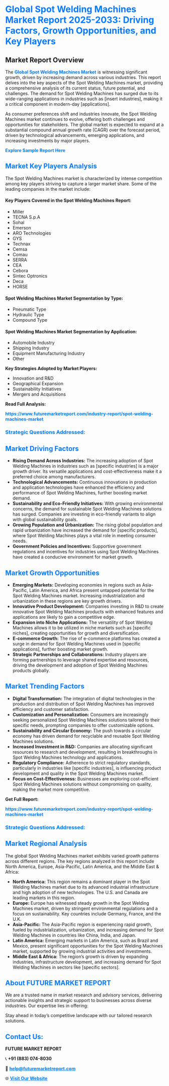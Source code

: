 <h1 style="color: #007BFF;">Global Spot Welding Machines Market Report 2025-2033: Driving Factors, Growth Opportunities, and Key Players</h1>

<section id="overview">
<h2>Market Report Overview</h2>
<p>The <a href="https://www.futuremarketreport.com/industry-report/spot-welding-machines-market" style="color: #007BFF; text-decoration: none;"><strong>Global Spot Welding Machines Market</strong></a> is witnessing significant growth, driven by increasing demand across various industries. This report delves into the key aspects of the Spot Welding Machines market, providing a comprehensive analysis of its current status, future potential, and challenges. The demand for Spot Welding Machines has surged due to its wide-ranging applications in industries such as [insert industries], making it a critical component in modern-day [applications].</p>
<p>As consumer preferences shift and industries innovate, the Spot Welding Machines market continues to evolve, offering both challenges and opportunities for stakeholders. The global market is expected to expand at a substantial compound annual growth rate (CAGR) over the forecast period, driven by technological advancements, emerging applications, and increasing investments by major players.</p>
</section>

<section id="overview">
<p><a href="https://www.futuremarketreport.com/request-sample/reportId=90434" style="color: #007BFF; text-decoration: none;"><strong>Explore Sample Report Here</strong></a></p>
</section>

<section id="key-players">
<h2 style="color: #007BFF;">Market Key Players Analysis</h2>
<p>The Spot Welding Machines market is characterized by intense competition among key players striving to capture a larger market share. Some of the leading companies in the market include:</p>
<h4>Key Players Covered in the Spot Welding Machines Report:</h4>
<ul><li>Miller</li><li>TECNA S.p.A</li><li>Sohal</li><li>Emerson</li><li>ARO Technologies</li><li>GYS</li><li>Technax</li><li>Cemsa</li><li>Comau</li><li>SERRA</li><li>CEA</li><li>Cebora</li><li>Sintec Optronics</li><li>Deca</li><li>HORSE</li></ul>
<h4>Spot Welding Machines Market Segmentation by Type:</h4>
<ul><li>Pneumatic Type</li><li>Hydraulic Type</li><li>Compound Type</li></ul>

<h4>Spot Welding Machines Market Segmentation by Application:</h4>
<ul><li>Automobile Industry</li><li>Shipping Industry</li><li>Equipment Manufacturing Industry</li><li>Other</li></ul>
<p><strong>Key Strategies Adopted by Market Players:</strong></p>
<ul>
<li>Innovation and R&D</li>
<li>Geographical Expansion</li>
<li>Sustainability Initiatives</li>
<li>Mergers and Acquisitions</li>
</ul>
</section>

<section>
<p><strong>Read Full Analysis: </strong></p><a href="https://www.futuremarketreport.com/industry-report/spot-welding-machines-market" style="color: #007BFF; text-decoration: none;"><strong>https://www.futuremarketreport.com/industry-report/spot-welding-machines-market</strong></a>
<h3 style="color: #007BFF;">Strategic Questions Addressed:</h3>
</section>

<section id="driving-factors">
<h2 style="color: #007BFF;">Market Driving Factors</h2>
<ul>
<li><strong>Rising Demand Across Industries:</strong> The increasing adoption of Spot Welding Machines in industries such as [specific industries] is a major growth driver. Its versatile applications and cost-effectiveness make it a preferred choice among manufacturers.</li>
<li><strong>Technological Advancements:</strong> Continuous innovations in production and application technologies have enhanced the efficiency and performance of Spot Welding Machines, further boosting market demand.</li>
<li><strong>Sustainability and Eco-Friendly Initiatives:</strong> With growing environmental concerns, the demand for sustainable Spot Welding Machines solutions has surged. Companies are investing in eco-friendly variants to align with global sustainability goals.</li>
<li><strong>Growing Population and Urbanization:</strong> The rising global population and rapid urbanization have increased the demand for [specific products], where Spot Welding Machines plays a vital role in meeting consumer needs.</li>
<li><strong>Government Policies and Incentives:</strong> Supportive government regulations and incentives for industries using Spot Welding Machines have created a conducive environment for market growth.</li>
</ul>
</section>

<section id="growth-opportunities">
<h2 style="color: #007BFF;">Market Growth Opportunities</h2>
<ul>
<li><strong>Emerging Markets:</strong> Developing economies in regions such as Asia-Pacific, Latin America, and Africa present untapped potential for the Spot Welding Machines market. Increasing industrialization and urbanization in these regions are key growth drivers.</li>
<li><strong>Innovative Product Development:</strong> Companies investing in R&D to create innovative Spot Welding Machines products with enhanced features and applications are likely to gain a competitive edge.</li>
<li><strong>Expansion into Niche Applications:</strong> The versatility of Spot Welding Machines allows it to be utilized in niche markets such as [specific niches], creating opportunities for growth and diversification.</li>
<li><strong>E-commerce Growth:</strong> The rise of e-commerce platforms has created a surge in demand for Spot Welding Machines used in [specific applications], further boosting market growth.</li>
<li><strong>Strategic Partnerships and Collaborations:</strong> Industry players are forming partnerships to leverage shared expertise and resources, driving the development and adoption of Spot Welding Machines products globally.</li>
</ul>
</section>

<section id="trending-factors">
<h2 style="color: #007BFF;">Market Trending Factors</h2>
<ul>
<li><strong>Digital Transformation:</strong> The integration of digital technologies in the production and distribution of Spot Welding Machines has improved efficiency and customer satisfaction.</li>
<li><strong>Customization and Personalization:</strong> Consumers are increasingly seeking personalized Spot Welding Machines solutions tailored to their specific needs, prompting companies to offer customizable options.</li>
<li><strong>Sustainability and Circular Economy:</strong> The push towards a circular economy has driven demand for recyclable and reusable Spot Welding Machines solutions.</li>
<li><strong>Increased Investment in R&D:</strong> Companies are allocating significant resources to research and development, resulting in breakthroughs in Spot Welding Machines technology and applications.</li>
<li><strong>Regulatory Compliance:</strong> Adherence to strict regulatory standards, particularly in industries like [specific industries], is influencing product development and quality in the Spot Welding Machines market.</li>
<li><strong>Focus on Cost-Effectiveness:</strong> Businesses are exploring cost-efficient Spot Welding Machines solutions without compromising on quality, making the market more competitive.</li>
</ul>
</section>

<section>
<p><strong>Get Full Report: </strong></p><a href="https://www.futuremarketreport.com/industry-report/spot-welding-machines-market" style="color: #007BFF; text-decoration: none;"><strong>https://www.futuremarketreport.com/industry-report/spot-welding-machines-market</strong></a>
<h3 style="color: #007BFF;">Strategic Questions Addressed:</h3>
</section>


<section id="regional-analysis">
<h2 style="color: #007BFF;">Market Regional Analysis</h2>
<p>The global Spot Welding Machines market exhibits varied growth patterns across different regions. The key regions analyzed in this report include North America, Europe, Asia-Pacific, Latin America, and the Middle East & Africa:</p>
<ul>
<li><strong>North America:</strong> This region remains a dominant player in the Spot Welding Machines market due to its advanced industrial infrastructure and high adoption of new technologies. The U.S. and Canada are leading markets in this region.</li>
<li><strong>Europe:</strong> Europe has witnessed steady growth in the Spot Welding Machines market, driven by stringent environmental regulations and a focus on sustainability. Key countries include Germany, France, and the U.K.</li>
<li><strong>Asia-Pacific:</strong> The Asia-Pacific region is experiencing rapid growth, fueled by industrialization, urbanization, and increasing demand for Spot Welding Machines in countries like China, India, and Japan.</li>
<li><strong>Latin America:</strong> Emerging markets in Latin America, such as Brazil and Mexico, present significant opportunities for the Spot Welding Machines market, supported by growing industrial activities and investments.</li>
<li><strong>Middle East & Africa:</strong> The region’s growth is driven by expanding industries, infrastructure development, and increasing demand for Spot Welding Machines in sectors like [specific sectors].</li>
</ul>
</section>

<footer>
<h2 style="color: #007BFF;">About FUTURE MARKET REPORT</h2>
<p>We are a trusted name in market research and advisory services, delivering actionable insights and strategic support to businesses across diverse industries. Our expertise lies in offering:</p>

<p>Stay ahead in today’s competitive landscape with our tailored research solutions.</p>

<h2 style="color: #007BFF;">Contact Us:</h2>
<p><strong>FUTURE MARKET REPORT</strong></p>
<p>📞 <strong>+91 (883) 074-8030</strong></p>
<p>📧 <strong><a href="mailto:help@futuremarketreport.com" style="color: #007BFF;">help@futuremarketreport.com</a></strong></p>
<p>🌐 <strong><a href="https://www.futuremarketreport.com/" style="color: #007BFF;">Visit Our Website</a></strong></p>
</footer>